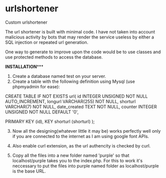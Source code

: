 urlshortener
============

Custom urlshortener

The url shortener is built with minimal code. I have not taken into account malicious activity by bots 
that may render the service useless by either a SQL injection or repeated url generation.

One way to generate to improve upon the code would be to use classes and use protected methods to access the database.

****************************************************INSTALLATION*******************************************************

1. Create a database named test on your server.
2. Create a table with the following definition using Mysql (use phpmyadmin for ease):
  
  CREATE TABLE IF NOT EXISTS url(
  id INTEGER UNSIGNED NOT NULL AUTO_INCREMENT,
  longurl VARCHAR(255) NOT NULL,
  shorturl VARCHAR(7) NOT NULL,
  date_created TEXT NOT NULL,
  counter INTEGER UNSIGNED NOT NULL DEFAULT '0',
 
  PRIMARY KEY (id),
  KEY shorturl (shorturl)
    );
    
3. Now all the designing(whatever little it may be) works perfectly well only if you are connected to the internet as I am
  using google font APIs.

4. Also enable curl extension, as the url authencity is checked by curl.
5. Copy all the files into a new folder named 'purple' so that localhost/purple takes you to the index.php. For this to work it's neccessary to put the files into purple named folder as localhost/purple is the base URL.

